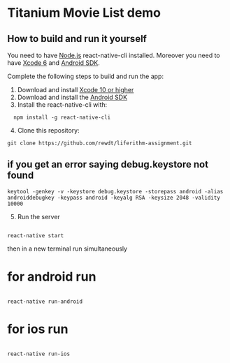 # Titanium Movie List demo

## How to build and run it yourself

You need to have [Node.js](http://nodejs.org) react-native-cli installed. Moreover you need to have [Xcode 6](https://developer.apple.com/xcode/downloads/) and [Android SDK](http://developer.android.com/sdk/index.html#Other).

Complete the following steps to build and run the app:

1. Download and install [Xcode 10 or higher](https://developer.apple.com/xcode/downloads/)
2. Download and install the [Android SDK](http://developer.android.com/sdk/index.html#Other)
3. Install the react-native-cli with:

```
  npm install -g react-native-cli
```

4. Clone this repository:

```
git clone https://github.com/rewdt/liferithm-assignment.git
```

## if you get an error saying debug.keystore not found

```
keytool -genkey -v -keystore debug.keystore -storepass android -alias androiddebugkey -keypass android -keyalg RSA -keysize 2048 -validity 10000
```

5.  Run the server

```

react-native start

```

then in a new terminal run simultaneously

# for android run

```

react-native run-android

```

# for ios run

```

react-native run-ios

```

```

```
